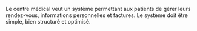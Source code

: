 Le centre médical veut un système permettant aux patients de gérer leurs rendez-vous, informations personnelles et factures. Le système doit être simple, bien structuré et optimisé.